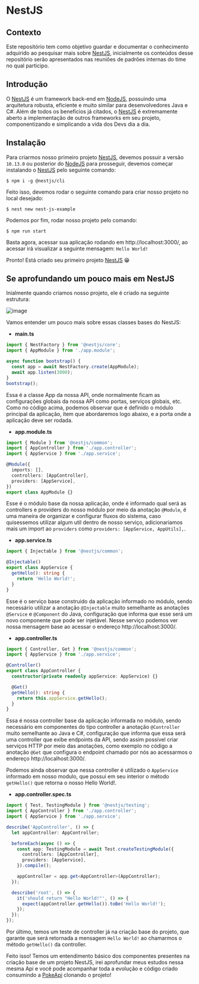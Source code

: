 # NestJS

## Contexto

Este repositório tem como objetivo guardar e documentar o conhecimento adquirido ao pesquisar mais sobre [NestJS](https://nestjs.com/), inicialmente os conteúdos desse repositório serão apresentados nas reuniões de padrões internas do time no qual participo.

## Introdução

O [NestJS](https://nestjs.com/) é um framework back-end em [NodeJS](https://nodejs.org/en/), possuindo uma arquitetura robusta, eficiente e muito similar para desenvolvedores Java e C#. Além de todos os benefícios já citados, o [NestJS](https://nestjs.com/) é extremamente aberto a implementação de outros frameworks em seu projeto, componentizando e simplicando a vida dos Devs dia a dia.

## Instalação

Para criarmos nosso primeiro projeto [NestJS](https://nestjs.com/), devemos possuir a versão `10.13.0` ou posterior do [NodeJS](https://nodejs.org/en/) para prosseguir, devemos começar instalando o [NestJS](https://nestjs.com/) pelo seguinte comando:

```
$ npm i -g @nestjs/cli
```

Feito isso, devemos rodar o seguinte comando para criar nosso projeto no local desejado:

```
$ nest new nest-js-example
```

Podemos por fim, rodar nosso projeto pelo comando:

```
$ npm run start
```

Basta agora, acessar sua aplicação rodando em http://localhost:3000/, ao acessar irá visualizar a seguinte mensagem: `Hello World!`

Pronto! Está criado seu primeiro projeto [NestJS](https://nestjs.com/) :grin:

## Se aprofundando um pouco mais em NestJS

Inialmente quando criamos nosso projeto, ele é criado na seguinte estrutura:

![image](https://user-images.githubusercontent.com/47872242/116002977-818abb00-a5d2-11eb-83b2-5a550a50d1c8.png)

Vamos entender um pouco mais sobre essas classes bases do NestJS:

- **main.ts**

```typescript
import { NestFactory } from '@nestjs/core';
import { AppModule } from './app.module';

async function bootstrap() {
  const app = await NestFactory.create(AppModule);
  await app.listen(3000);
}
bootstrap();
```

Essa é a classe App da nossa API, onde normalmente ficam as configurações globais da nossa API como portas, serviços globais, etc. Como no código acima, podemos observar que é definido o módulo principal da aplicação, item que abordaremos logo abaixo, e a porta onde a aplicação deve ser rodada.

- **app.module.ts**


```typescript
import { Module } from '@nestjs/common';
import { AppController } from './app.controller';
import { AppService } from './app.service';

@Module({
  imports: [],
  controllers: [AppController],
  providers: [AppService],
})
export class AppModule {}
```

Esse é o módulo base da nossa aplicação, onde é informado qual será as controllers e providers do nosso módulo por meio da anotação `@Module`, é uma maneira de organizar e configurar fluxos do sistema, caso quisessemos utilizar algum util dentro de nosso serviço, adicionariamos mais um import ao `providers` como `providers: [AppService, AppUtils],`.

- **app.service.ts**

```typescript
import { Injectable } from '@nestjs/common';

@Injectable()
export class AppService {
  getHello(): string {
    return 'Hello World!';
  }
}
```

Esse é o serviço base construido da aplicação informado no módulo, sendo necessário utilizar a anotação `@Injectable` muito semelhante as anotações `@Service` e `@Component` do Java, configuração que informa que esse será um novo componente que pode ser injetável. Nesse serviço podemos ver nossa mensagem base ao acessar o endereço http://localhost:3000/.

- **app.controller.ts**

```typescript
import { Controller, Get } from '@nestjs/common';
import { AppService } from './app.service';

@Controller()
export class AppController {
  constructor(private readonly appService: AppService) {}

  @Get()
  getHello(): string {
    return this.appService.getHello();
  }
}
```

Essa é nossa controller base da aplicação informada no módulo, sendo necessário em componentes do tipo controller a anotação `@Controller` muito semelhante ao Java e C#, configuração que informa que essa será uma controller que exibe endpoints da API, sendo assim possível criar serviços HTTP por meio das anotações, como exemplo no código a anotação `@Get` que configura o endpoint chamado por nós ao acessarmos o endereço http://localhost:3000/.

Podemos ainda observar que nessa controller é utilizado o `AppService` informado em nosso modulo, que possui em seu interior o método `getHello()` que retorna o nosso Hello World!.

- **app.controller.spec.ts**

```typescript
import { Test, TestingModule } from '@nestjs/testing';
import { AppController } from './app.controller';
import { AppService } from './app.service';

describe('AppController', () => {
  let appController: AppController;

  beforeEach(async () => {
    const app: TestingModule = await Test.createTestingModule({
      controllers: [AppController],
      providers: [AppService],
    }).compile();

    appController = app.get<AppController>(AppController);
  });

  describe('root', () => {
    it('should return "Hello World!"', () => {
      expect(appController.getHello()).toBe('Hello World!');
    });
  });
});
```

Por último, temos um teste de controller já na criação base do projeto, que garante que será retornada a mensagem `Hello World!` ao chamarmos o método `getHello()` da controller.

Feito isso! Temos um entendimento básico dos componentes presentes na criação base de um projeto NestJS, irei aprofundar meus estudos nessa mesma Api e você pode acompanhar toda a evolução e código criado consumindo a [PokeApi](https://pokeapi.co/) clonando o projeto!

